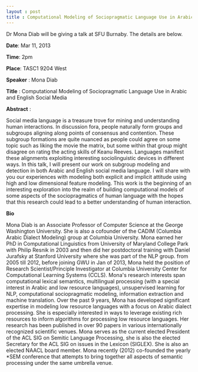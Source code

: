 ```yaml
---
layout : post
title : Computational Modeling of Sociopragmatic Language Use in Arabic and English Social Media
---
```


Dr Mona Diab will be giving a talk at SFU Burnaby. The details are below.

**Date**: Mar 11, 2013


**Time**: 2pm

**Place**: TASC1 9204 West

**Speaker** : Mona Diab

**Title** : Computational Modeling of Sociopragmatic Language Use in Arabic and English Social Media

**Abstract** : 

Social media language is a treasure trove for mining and understanding human interactions. In discussion fora, people naturally form groups and subgroups aligning along points of consensus and contention. These subgroup formations are quite nuanced as people could agree on some topic such as liking the movie the matrix, but some within that group might disagree on rating the acting skills of Keanu Reeves. Languages manifest these alignments exploiting  interesting sociolinguistic devices in different ways. In this talk, I will present our work on subgroup modeling and detection in both Arabic and English social media language. I will share with you our experiences with modeling both explicit and implicit attitude using high and low dimensional feature modeling. This work is the beginning of an interesting exploration into the realm of building computational  models of some aspects of the sociopragmatics of human language with the hopes that this research could lead to a  better understanding of human interaction. 

**Bio**

Mona Diab is an Associate Professor of Computer Science at the George Washington University. She is also a cofounder of the CADIM (Columbia Arabic Dialect Modeling) group at Columbia University. Mona earned her PhD in Computational Linguistics from University of Maryland College Park with Philip Resnik in 2003 and then did her postdoctoral training with Daniel Jurafsky at Stanford University where she was part of the NLP group.  from 2005 till 2012, before joining GWU in Jan of 2013, Mona held the position of Research Scientist/Principle Investigator at Columbia University Center for Computational Learning Systems (CCLS). Mona's research  interests span computational lexical semantics, multilingual processing (with a special interest in Arabic and low resource languages), unsupervised learning for NLP, computational sociopragmatic modeling, information extraction and machine translation. Over the past 9 years, Mona has developed significant expertise in modeling low resource languages with a focus on Arabic dialect processing. She is especially interested in ways to leverage existing rich resources to inform algorithms for processing low resource languages. Her research has been published in over 90 papers in various internationally recognized scientific venues. Mona serves as the current elected President of the ACL SIG on Semitic Language Processing, she is also the elected Secretary for the ACL SIG on issues in the Lexicon (SIGLEX). She is also an elected NAACL board member. Mona recently (2012) co-founded  the yearly \*SEM conference that attempts to bring together all aspects of semantic processing under the same umbrella venue. 




	

